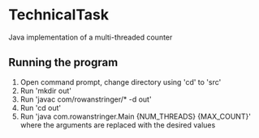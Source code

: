 # TechnicalTask
Java implementation of a multi-threaded counter

## Running the program
1. Open command prompt, change directory using 'cd' to 'src'
2. Run 'mkdir out'
3. Run 'javac com/rowanstringer/* -d out'
4. Run 'cd out'
5. Run 'java com.rowanstringer.Main {NUM_THREADS} {MAX_COUNT}' where the arguments are replaced with the desired values
